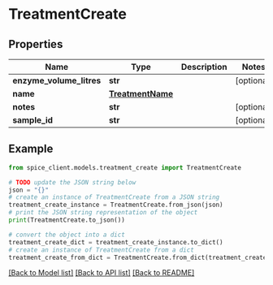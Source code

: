 # TreatmentCreate


## Properties

Name | Type | Description | Notes
------------ | ------------- | ------------- | -------------
**enzyme_volume_litres** | **str** |  | [optional] 
**name** | [**TreatmentName**](TreatmentName.md) |  | 
**notes** | **str** |  | [optional] 
**sample_id** | **str** |  | [optional] 

## Example

```python
from spice_client.models.treatment_create import TreatmentCreate

# TODO update the JSON string below
json = "{}"
# create an instance of TreatmentCreate from a JSON string
treatment_create_instance = TreatmentCreate.from_json(json)
# print the JSON string representation of the object
print(TreatmentCreate.to_json())

# convert the object into a dict
treatment_create_dict = treatment_create_instance.to_dict()
# create an instance of TreatmentCreate from a dict
treatment_create_from_dict = TreatmentCreate.from_dict(treatment_create_dict)
```
[[Back to Model list]](../README.md#documentation-for-models) [[Back to API list]](../README.md#documentation-for-api-endpoints) [[Back to README]](../README.md)


